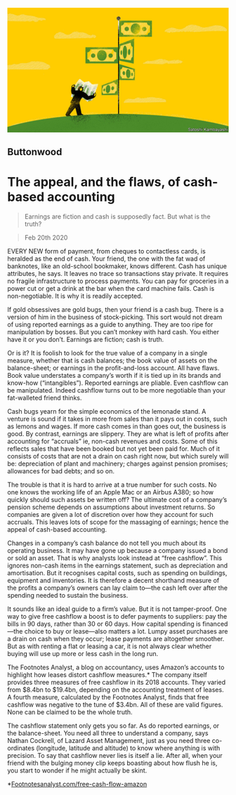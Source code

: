 ![](./images/20200222_FND002_0.jpg)

## Buttonwood

# The appeal, and the flaws, of cash-based accounting

> Earnings are fiction and cash is supposedly fact. But what is the truth?

> Feb 20th 2020

EVERY NEW form of payment, from cheques to contactless cards, is heralded as the end of cash. Your friend, the one with the fat wad of banknotes, like an old-school bookmaker, knows different. Cash has unique attributes, he says. It leaves no trace so transactions stay private. It requires no fragile infrastructure to process payments. You can pay for groceries in a power cut or get a drink at the bar when the card machine fails. Cash is non-negotiable. It is why it is readily accepted.

If gold obsessives are gold bugs, then your friend is a cash bug. There is a version of him in the business of stock-picking. This sort would not dream of using reported earnings as a guide to anything. They are too ripe for manipulation by bosses. But you can’t monkey with hard cash. You either have it or you don’t. Earnings are fiction; cash is truth.

Or is it? It is foolish to look for the true value of a company in a single measure, whether that is cash balances; the book value of assets on the balance-sheet; or earnings in the profit-and-loss account. All have flaws. Book value understates a company’s worth if it is tied up in its brands and know-how (“intangibles”). Reported earnings are pliable. Even cashflow can be manipulated. Indeed cashflow turns out to be more negotiable than your fat-walleted friend thinks.

Cash bugs yearn for the simple economics of the lemonade stand. A venture is sound if it takes in more from sales than it pays out in costs, such as lemons and wages. If more cash comes in than goes out, the business is good. By contrast, earnings are slippery. They are what is left of profits after accounting for “accruals” ie, non-cash revenues and costs. Some of this reflects sales that have been booked but not yet been paid for. Much of it consists of costs that are not a drain on cash right now, but which surely will be: depreciation of plant and machinery; charges against pension promises; allowances for bad debts; and so on.

The trouble is that it is hard to arrive at a true number for such costs. No one knows the working life of an Apple Mac or an Airbus A380; so how quickly should such assets be written off? The ultimate cost of a company’s pension scheme depends on assumptions about investment returns. So companies are given a lot of discretion over how they account for such accruals. This leaves lots of scope for the massaging of earnings; hence the appeal of cash-based accounting.

Changes in a company’s cash balance do not tell you much about its operating business. It may have gone up because a company issued a bond or sold an asset. That is why analysts look instead at “free cashflow”. This ignores non-cash items in the earnings statement, such as depreciation and amortisation. But it recognises capital costs, such as spending on buildings, equipment and inventories. It is therefore a decent shorthand measure of the profits a company’s owners can lay claim to—the cash left over after the spending needed to sustain the business.

It sounds like an ideal guide to a firm’s value. But it is not tamper-proof. One way to give free cashflow a boost is to defer payments to suppliers: pay the bills in 90 days, rather than 30 or 60 days. How capital spending is financed—the choice to buy or lease—also matters a lot. Lumpy asset purchases are a drain on cash when they occur; lease payments are altogether smoother. But as with renting a flat or leasing a car, it is not always clear whether buying will use up more or less cash in the long run.

The Footnotes Analyst, a blog on accountancy, uses Amazon’s accounts to highlight how leases distort cashflow measures.* The company itself provides three measures of free cashflow in its 2018 accounts. They varied from $8.4bn to $19.4bn, depending on the accounting treatment of leases. A fourth measure, calculated by the Footnotes Analyst, finds that free cashflow was negative to the tune of $3.4bn. All of these are valid figures. None can be claimed to be the whole truth.

The cashflow statement only gets you so far. As do reported earnings, or the balance-sheet. You need all three to understand a company, says Nathan Cockrell, of Lazard Asset Management, just as you need three co-ordinates (longitude, latitude and altitude) to know where anything is with precision. To say that cashflow never lies is itself a lie. After all, when your friend with the bulging money clip keeps boasting about how flush he is, you start to wonder if he might actually be skint.

*[Footnotesanalyst.com/free-cash-flow-amazon](https://www.economist.com/https://www.footnotesanalyst.com/free-cash-flow-amazon/)